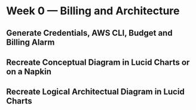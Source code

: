 # Week 0 — Billing and Architecture

## Generate Credentials, AWS CLI, Budget and Billing Alarm

## Recreate Conceptual Diagram in Lucid Charts or on a Napkin

## Recreate Logical Architectual Diagram in Lucid Charts
